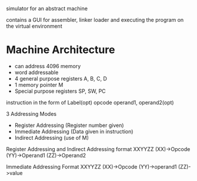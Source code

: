 simulator for an abstract machine

contains a GUI for assembler, linker loader and executing the program
on the virtual environment

Machine Architecture
====================

+ can address 4096 memory
+ word addressable
+ 4 general purpose registers A, B, C, D
+ 1 memory pointer M
+ Special purpose registers SP, SW, PC

instruction in the form of
Label(opt) opcode operand1, operand2(opt)

3 Addressing Modes
+ Register Addressing (Register number given)
+ Immediate Addressing (Data given in instruction)
+ Indirect Addressing (use of M)

Register Addressing and Indirect Addressing format
XXYYZZ
(XX)->Opcode
(YY)->Operand1
(ZZ)->Operand2

Immediate Addressing Format
XXYYZZ
(XX)->Opcode
(YY)->operand1
(ZZ)->value
